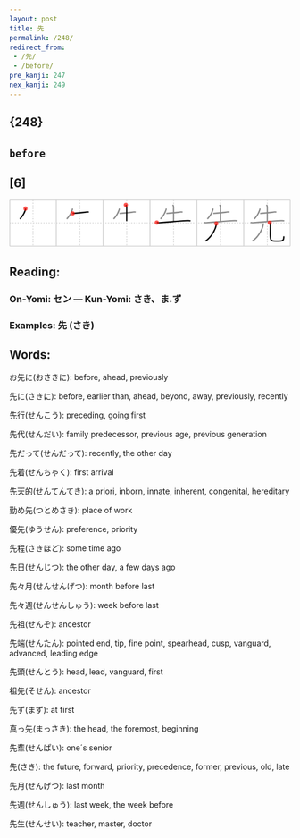 ```yaml
---
layout: post
title: 先
permalink: /248/
redirect_from:
 - /先/
 - /before/
pre_kanji: 247
nex_kanji: 249
---
```


## {248}

## `before`

## [6]

<div class="stroke"><img src="../images/E58588.png" /></div>

## Reading:

### On-Yomi: セン &mdash; Kun-Yomi: さき、ま.ず

### Examples: 先 (さき)

## Words:

お先に(おさきに): before, ahead, previously

先に(さきに): before, earlier than, ahead, beyond, away, previously, recently

先行(せんこう): preceding, going first

先代(せんだい): family predecessor, previous age, previous generation

先だって(せんだって): recently, the other day

先着(せんちゃく): first arrival

先天的(せんてんてき): a priori, inborn, innate, inherent, congenital, hereditary

勤め先(つとめさき): place of work

優先(ゆうせん): preference, priority

先程(さきほど): some time ago

先日(せんじつ): the other day, a few days ago

先々月(せんせんげつ): month before last

先々週(せんせんしゅう): week before last

先祖(せんぞ): ancestor

先端(せんたん): pointed end, tip, fine point, spearhead, cusp, vanguard, advanced, leading edge

先頭(せんとう): head, lead, vanguard, first

祖先(そせん): ancestor

先ず(まず): at first

真っ先(まっさき): the head, the foremost, beginning

先輩(せんぱい): one´s senior

先(さき): the future, forward, priority, precedence, former, previous, old, late

先月(せんげつ): last month

先週(せんしゅう): last week, the week before

先生(せんせい): teacher, master, doctor
